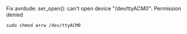 Fix avrdude: ser_open(): can't open device "/dev/ttyACM0": Permission denied
```
sudo chmod a+rw /dev/ttyACM0
```